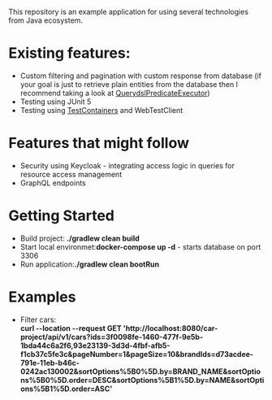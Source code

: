 
This repository is an example application for using several technologies from Java ecosystem.

# Existing features:
* Custom filtering and pagination with custom response from database (if your goal is just to retrieve plain entities from the database then I recommend taking a look at [QuerydslPredicateExecutor](https://docs.spring.io/spring-data/commons/docs/current/api/org/springframework/data/querydsl/QuerydslPredicateExecutor.html))
* Testing using JUnit 5
* Testing using [TestContainers](https://www.testcontainers.org) and WebTestClient

# Features that might follow
* Security using Keycloak - integrating access logic in queries for resource access management
* GraphQL endpoints 

# Getting Started
* Build project: **./gradlew clean build**
* Start local environmet:**docker-compose up -d** - starts database on port 3306
* Run application:**./gradlew clean bootRun**

# Examples 
* Filter cars: 
<br>**curl --location --request GET 'http://localhost:8080/car-project/api/v1/cars?ids=3f0098fe-1460-477f-9e5b-1bda44c6a2f6,93e23139-3d3d-4fbf-afb5-f1cb37c5fe3c&pageNumber=1&pageSize=10&brandIds=d73acdee-791e-11eb-b46c-0242ac130002&sortOptions%5B0%5D.by=BRAND_NAME&sortOptions%5B0%5D.order=DESC&sortOptions%5B1%5D.by=NAME&sortOptions%5B1%5D.order=ASC'**

